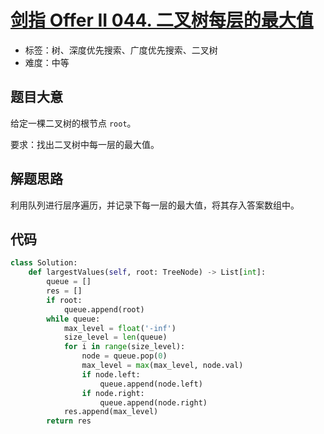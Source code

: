 # [剑指 Offer II 044. 二叉树每层的最大值](https://leetcode.cn/problems/hPov7L/)

- 标签：树、深度优先搜索、广度优先搜索、二叉树
- 难度：中等

## 题目大意

给定一棵二叉树的根节点 `root`。

要求：找出二叉树中每一层的最大值。

## 解题思路

利用队列进行层序遍历，并记录下每一层的最大值，将其存入答案数组中。

## 代码

```python
class Solution:
    def largestValues(self, root: TreeNode) -> List[int]:
        queue = []
        res = []
        if root:
            queue.append(root)
        while queue:
            max_level = float('-inf')
            size_level = len(queue)
            for i in range(size_level):
                node = queue.pop(0)
                max_level = max(max_level, node.val)
                if node.left:
                    queue.append(node.left)
                if node.right:
                    queue.append(node.right)
            res.append(max_level)
        return res
```

